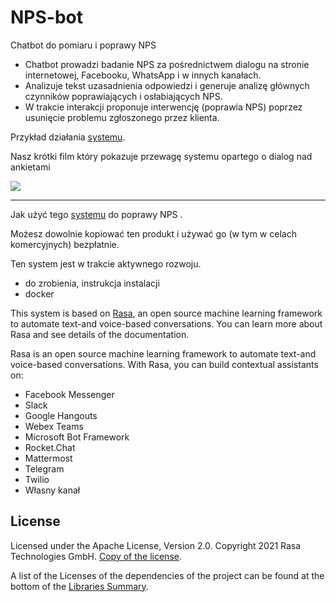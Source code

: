 # NPS-bot
Chatbot do pomiaru i poprawy NPS 

- Chatbot prowadzi badanie NPS za pośrednictwem dialogu na stronie internetowej, Facebooku, WhatsApp i w innych kanałach.
- Analizuje tekst uzasadnienia odpowiedzi i generuje analizę głównych czynników poprawiających i osłabiających NPS.
- W trakcie interakcji proponuje interwencję (poprawia NPS) poprzez usunięcie problemu zgłoszonego przez klienta.

Przykład działania [systemu](https://www.qans.pl/services/test-bot/).


Nasz krótki film który pokazuje przewagę systemu opartego o dialog nad ankietami

</div>

[![](http://img.youtube.com/vi/Y9VOwpKLA58/0.jpg)](http://www.youtube.com/watch?v=Y9VOwpKLA58 "")

<hr />

Jak użyć tego [systemu](https://www.qans.pl/services/) do poprawy NPS .


Możesz dowolnie kopiować ten produkt i używać go (w tym w celach komercyjnych) bezpłatnie.


Ten system jest w trakcie aktywnego rozwoju.
- do zrobienia, instrukcja instalacji
- docker

This system is based on [Rasa](https://github.com/RasaHQ/rasa), an open source machine learning framework to automate text-and voice-based conversations.
You can learn more about Rasa and see details of the documentation.


Rasa is an open source machine learning framework to automate text-and voice-based conversations. With Rasa, you can build contextual assistants on:
- Facebook Messenger
- Slack
- Google Hangouts
- Webex Teams
- Microsoft Bot Framework
- Rocket.Chat
- Mattermost
- Telegram
- Twilio
- Własny kanał


## License
Licensed under the Apache License, Version 2.0.
Copyright 2021 Rasa Technologies GmbH. [Copy of the license](LICENSE.txt).

A list of the Licenses of the dependencies of the project can be found at
the bottom of the
[Libraries Summary](https://libraries.io/github/RasaHQ/rasa).
